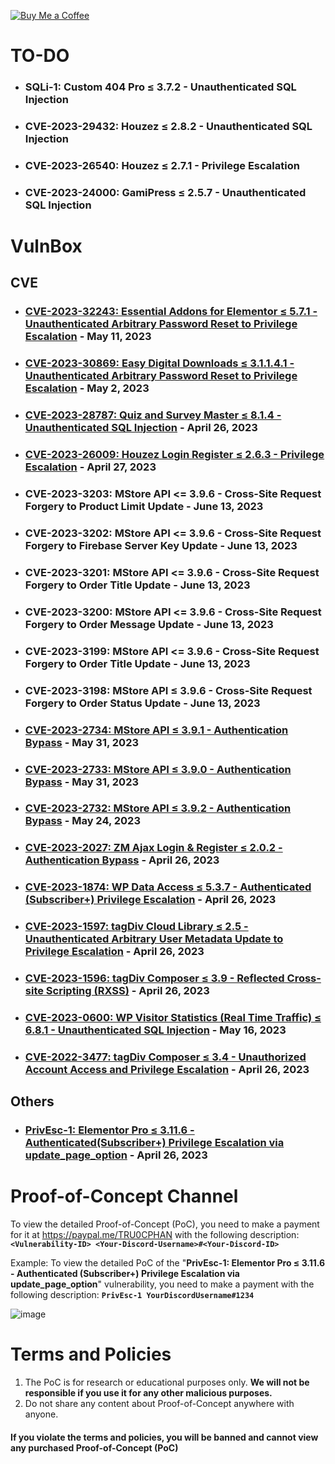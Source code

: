 [![Buy Me a Coffee](https://www.buymeacoffee.com/assets/img/custom_images/orange_img.png)](https://www.buymeacoffee.com/truocphan)

# TO-DO
- ### SQLi-1: Custom 404 Pro ≤ 3.7.2 - Unauthenticated SQL Injection
- ### CVE-2023-29432: Houzez ≤ 2.8.2 - Unauthenticated SQL Injection
- ### CVE-2023-26540: Houzez ≤ 2.7.1 - Privilege Escalation
- ### CVE-2023-24000: GamiPress ≤ 2.5.7 - Unauthenticated SQL Injection

# VulnBox
## CVE
- ### [CVE-2023-32243: Essential Addons for Elementor ≤ 5.7.1 - Unauthenticated Arbitrary Password Reset to Privilege Escalation](https://github.com/truocphan/VulnBox/tree/main/Boxes/CVE-2023-32243) - May 11, 2023
- ### [CVE-2023-30869: Easy Digital Downloads ≤ 3.1.1.4.1 - Unauthenticated Arbitrary Password Reset to Privilege Escalation](https://github.com/truocphan/VulnBox/tree/main/Boxes/CVE-2023-30869) - May 2, 2023
- ### [CVE-2023-28787: Quiz and Survey Master ≤ 8.1.4 - Unauthenticated SQL Injection](https://github.com/truocphan/VulnBox/tree/main/Boxes/CVE-2023-28787) - April 26, 2023
- ### [CVE-2023-26009: Houzez Login Register ≤ 2.6.3 - Privilege Escalation](https://github.com/truocphan/VulnBox/tree/main/Boxes/CVE-2023-26009) - April 27, 2023
- ### CVE-2023-3203: MStore API <= 3.9.6 - Cross-Site Request Forgery to Product Limit Update - June 13, 2023
- ### CVE-2023-3202: MStore API <= 3.9.6 - Cross-Site Request Forgery to Firebase Server Key Update - June 13, 2023
- ### CVE-2023-3201: MStore API <= 3.9.6 - Cross-Site Request Forgery to Order Title Update - June 13, 2023
- ### CVE-2023-3200: MStore API <= 3.9.6 - Cross-Site Request Forgery to Order Message Update - June 13, 2023
- ### CVE-2023-3199: MStore API <= 3.9.6 - Cross-Site Request Forgery to Order Title Update - June 13, 2023
- ### CVE-2023-3198: MStore API ≤ 3.9.6 - Cross-Site Request Forgery to Order Status Update - June 13, 2023
- ### [CVE-2023-2734: MStore API ≤ 3.9.1 - Authentication Bypass](https://github.com/truocphan/VulnBox/tree/main/Boxes/CVE-2023-2734) - May 31, 2023
- ### [CVE-2023-2733: MStore API ≤ 3.9.0 - Authentication Bypass](https://github.com/truocphan/VulnBox/tree/main/Boxes/CVE-2023-2733) - May 31, 2023
- ### [CVE-2023-2732: MStore API ≤ 3.9.2 - Authentication Bypass](https://github.com/truocphan/VulnBox/tree/main/Boxes/CVE-2023-2732) - May 24, 2023
- ### [CVE-2023-2027: ZM Ajax Login & Register ≤ 2.0.2 - Authentication Bypass](https://github.com/truocphan/VulnBox/tree/main/Boxes/CVE-2023-2027) - April 26, 2023
- ### [CVE-2023-1874: WP Data Access ≤ 5.3.7 - Authenticated (Subscriber+) Privilege Escalation](https://github.com/truocphan/VulnBox/tree/main/Boxes/CVE-2023-1874) - April 26, 2023
- ### [CVE-2023-1597: tagDiv Cloud Library ≤ 2.5 - Unauthenticated Arbitrary User Metadata Update to Privilege Escalation](https://github.com/truocphan/VulnBox/tree/main/Boxes/CVE-2023-1597) - April 26, 2023
- ### [CVE-2023-1596: tagDiv Composer ≤ 3.9 - Reflected Cross-site Scripting (RXSS)](https://github.com/truocphan/VulnBox/tree/main/Boxes/CVE-2023-1596) - April 26, 2023
- ### [CVE-2023-0600: WP Visitor Statistics (Real Time Traffic) ≤ 6.8.1 - Unauthenticated SQL Injection](https://github.com/truocphan/VulnBox/tree/main/Boxes/CVE-2023-0600) - May 16, 2023
- ### [CVE-2022-3477: tagDiv Composer ≤ 3.4 - Unauthorized Account Access and Privilege Escalation](https://github.com/truocphan/VulnBox/tree/main/Boxes/CVE-2022-3477) - April 26, 2023

## Others
- ### [PrivEsc-1: Elementor Pro ≤ 3.11.6 - Authenticated(Subscriber+) Privilege Escalation via update_page_option](https://github.com/truocphan/VulnBox/tree/main/Boxes/PrivEsc-1) - April 26, 2023

#
#
# Proof-of-Concept Channel
To view the detailed Proof-of-Concept (PoC), you need to make a payment for it at https://paypal.me/TRU0CPHAN with the following description: **`<Vulnerability-ID> <Your-Discord-Username>#<Your-Discord-ID>`**

Example: To view the detailed PoC of the "**PrivEsc-1: Elementor Pro ≤ 3.11.6 - Authenticated (Subscriber+) Privilege Escalation via update_page_option**" vulnerability, you need to make a payment with the following description: **`PrivEsc-1 YourDiscordUsername#1234`**

![image](https://github.com/truocphan/VulnBox/assets/57470560/f8dd2aec-7ab9-423f-b373-e805cfb796f4)

# Terms and Policies
1. The PoC is for research or educational purposes only. **We will not be responsible if you use it for any other malicious purposes.**
2. Do not share any content about Proof-of-Concept anywhere with anyone.

#### If you violate the terms and policies, you will be banned and cannot view any purchased Proof-of-Concept (PoC)
